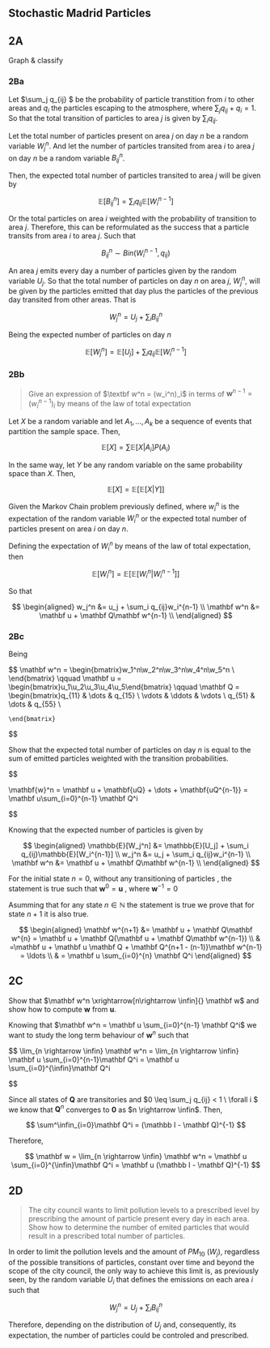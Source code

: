 ## Stochastic Madrid Particles

## 2A

Graph &  classify

### 2Ba

Let  $\sum_j q_{ij} $ be the probability of particle transtition from $i$ to other areas and $q_i$ the particles escaping to the atmosphere, where $\sum_j q_{ij} + q_i = 1$.  So that the total transition of particles to area $j$ is given by $\sum_i q_{ij}$. 

Let the total number of particles present on area $j$ on day $n$ be a random variable $W_j^n$. And let the number of particles transited from area $i$ to area $j$ on day $n$ be a random variable $B_{ij}^{n}$.   

Then, the expected total number of particles transited to area $j$ will be given by 

$$
\mathbb{E}[B_{ij}^{n}] = \sum_i q_{ij}\mathbb{E}[W_i^{n-1}]
$$

Or the total particles on area $i$ weighted with the probability of transition to area $j$. Therefore, this can be reformulated as the success that a particle transits from area $i$ to area $j$. Such that

$$
B_{ij}^n \sim Bin(W_i^{n-1}, q_{ij})
$$

An area $j$ emits every day a number of particles given by the random variable $U_j$. So that the total number of particles on day $n$ on area $j$, $W_j^n$, will be given by the particles emitted that day plus the particles of the previous day transited from other areas. That is

$$
W_j^n = U_j + \sum_iB_{ij}^n
$$

Being the expected number of particles on day $n$

$$
\mathbb{E}[W_j^n] = \mathbb{E}[U_j] + \sum_i q_{ij}\mathbb{E}[W_i^{n-1}]
$$

### 2Bb

> Give an expression of $\textbf w^n = (w_i^n)_i$ in terms of $\mathbf w^{n-1} = (w_i^{n-1})_i$  by means of the law of total expectation

Let $X$ be a random variable and let $A_1, \dots, A_k$ be a sequence of events that partition the sample space. Then, 

$$
\mathbb{E}[X] = \sum \mathbb{E}[X|A_i]P(A_i)
$$

In the same way, let $Y$ be any random variable on the same probability space than $X$. Then,

$$
\mathbb{E}[X] = \mathbb{E}[\mathbb{E}[X|Y]]
$$

Given the Markov Chain problem previously defined, where $w_i^n$ is the expectation of the random variable $W_i^n$ or the expected total number of particles present on area $i$ on day $n$. 

Defining the expectation of $W_i^n$ by means of the law of total expectation, then

$$
\mathbb{E}[W_i^n] = \mathbb{E}[\mathbb{E}[W_i^n | W_i^{n-1}]]
$$

So that

$$
\begin{aligned}
w_j^n &= u_j + \sum_i q_{ij}w_i^{n-1} \\
\mathbf w^n &= \mathbf u + \mathbf Q\mathbf w^{n-1} \\
\end{aligned}
$$

### 2Bc

Being 

$$
\mathbf w^n = \begin{bmatrix}w_1^n\\w_2^n\\w_3^n\\w_4^n\\w_5^n \\ \end{bmatrix} 
\qquad
\mathbf u = \begin{bmatrix}u_1\\u_2\\u_3\\u_4\\u_5\end{bmatrix} \qquad 
\mathbf Q = \begin{bmatrix}q_{11} & \dots & q_{15}  \\ 
    \vdots & \ddots & \vdots  \\
    q_{51} & \dots & q_{55}  \\

    \end{bmatrix}
$$

Show that the expected total number of particles on day $n$ is equal to the sum of emitted particles weighted with the transition probabilities.

$$


\mathbf{w}^n = \mathbf u + \mathbf{uQ} + \dots + \mathbf{uQ^{n-1}} = \mathbf u\sum_{i=0}^{n-1} \mathbf Q^i

$$

Knowing that the expected number of particles is given by

$$
\begin{aligned}
\mathbb{E}[W_j^n] &= \mathbb{E}[U_j] + \sum_i q_{ij}\mathbb{E}[W_i^{n-1}] \\
w_j^n &= u_j + \sum_i q_{ij}w_i^{n-1} \\
\mathbf w^n &= \mathbf u + \mathbf Q\mathbf w^{n-1} \\
\end{aligned}
$$

For the initial state $n=0$, without any transitioning of particles , the statement is true such that $\mathbf w^0 = \mathbf u$ , where $\mathbf w^{-1} = 0$

Asumming that for any state $n\in\mathbb N$ the statement is true we prove that for state $n+1$ it is also true.

$$
\begin{aligned}
\mathbf w^{n+1} &= \mathbf u + \mathbf Q\mathbf w^{n} = \mathbf u + \mathbf Q(\mathbf u + \mathbf Q\mathbf w^{n-1}) \\ 
& =\mathbf u + \mathbf u \mathbf Q + \mathbf Q^{n+1 - (n-1)}\mathbf w^{n-1} = \ldots \\ 
& = \mathbf u \sum_{i=0}^{n} \mathbf Q^i
\end{aligned}
$$

## 2C

Show that $\mathbf w^n \xrightarrow[n\rightarrow \infin]{} \mathbf w$ and show how to compute $\mathbf w$ from $\mathbf u$.

Knowing that $\mathbf w^n = \mathbf u \sum_{i=0}^{n-1} \mathbf Q^i$  we want to study the long term behaviour of $\mathbf w^n$ such that

$$
\lim_{n \rightarrow \infin} \mathbf w^n = \lim_{n \rightarrow \infin} \mathbf u \sum_{i=0}^{n-1}\mathbf Q^i = \mathbf u \sum_{i=0}^{\infin}\mathbf Q^i

$$

Since all states of $\mathbf Q$ are transitories and $0 \leq \sum_j q_{ij} < 1 \ \forall i $ we know that $\mathbf Q^n$ converges to $\mathbf 0$ as $n \rightarrow \infin$. Then,

$$
\sum^\infin_{i=0}\mathbf Q^i = (\mathbb I - \mathbf Q)^{-1}
$$

Therefore, 

$$
\mathbf w = \lim_{n \rightarrow \infin} \mathbf w^n = \mathbf u \sum_{i=0}^{\infin}\mathbf Q^i = \mathbf u (\mathbb I - \mathbf Q)^{-1}
$$

## 2D

> The city council wants to limit pollution levels to a prescribed level by prescribing the amount of particle present every day in each area. Show how to determine the number of emited particles that would result in a prescribed total number of particles.

In order to limit the pollution levels and the amount of $PM_{10}$ ($W_j$), regardless of the possible transitions of particles, constant over time and beyond the scope of the city council, the only way to achieve this limit is, as previously seen, by the random variable $U_i$ that defines the emissions on each area $i$ such that

$$
W_j^n = U_j + \sum_iB_{ij}^n
$$

Therefore, depending on the distribution of $U_j$ and, consequently, its expectation, the number of particles could be controled and prescribed.


